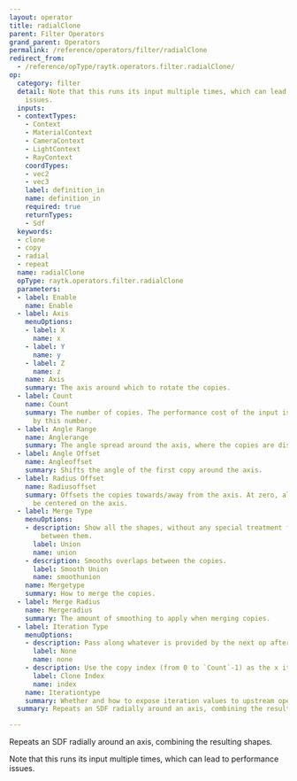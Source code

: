 ```yaml
---
layout: operator
title: radialClone
parent: Filter Operators
grand_parent: Operators
permalink: /reference/operators/filter/radialClone
redirect_from:
  - /reference/opType/raytk.operators.filter.radialClone/
op:
  category: filter
  detail: Note that this runs its input multiple times, which can lead to performance
    issues.
  inputs:
  - contextTypes:
    - Context
    - MaterialContext
    - CameraContext
    - LightContext
    - RayContext
    coordTypes:
    - vec2
    - vec3
    label: definition_in
    name: definition_in
    required: true
    returnTypes:
    - Sdf
  keywords:
  - clone
  - copy
  - radial
  - repeat
  name: radialClone
  opType: raytk.operators.filter.radialClone
  parameters:
  - label: Enable
    name: Enable
  - label: Axis
    menuOptions:
    - label: X
      name: x
    - label: Y
      name: y
    - label: Z
      name: z
    name: Axis
    summary: The axis around which to rotate the copies.
  - label: Count
    name: Count
    summary: The number of copies. The performance cost of the input is multiplied
      by this number.
  - label: Angle Range
    name: Anglerange
    summary: The angle spread around the axis, where the copies are distributed.
  - label: Angle Offset
    name: Angleoffset
    summary: Shifts the angle of the first copy around the axis.
  - label: Radius Offset
    name: Radiusoffset
    summary: Offsets the copies towards/away from the axis. At zero, all copies will
      be centered on the axis.
  - label: Merge Type
    menuOptions:
    - description: Show all the shapes, without any special treatment for overlap
        between them.
      label: Union
      name: union
    - description: Smooths overlaps between the copies.
      label: Smooth Union
      name: smoothunion
    name: Mergetype
    summary: How to merge the copies.
  - label: Merge Radius
    name: Mergeradius
    summary: The amount of smoothing to apply when merging copies.
  - label: Iteration Type
    menuOptions:
    - description: Pass along whatever is provided by the next op after this one.
      label: None
      name: none
    - description: Use the copy index (from 0 to `Count`-1) as the x iteration value.
      label: Clone Index
      name: index
    name: Iterationtype
    summary: Whether and how to expose iteration values to upstream operators.
  summary: Repeats an SDF radially around an axis, combining the resulting shapes.

---
```



Repeats an SDF radially around an axis, combining the resulting shapes.

Note that this runs its input multiple times, which can lead to performance issues.